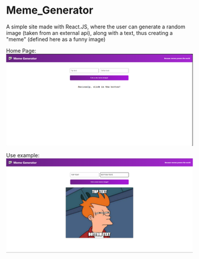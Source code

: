# Meme_Generator
A simple site made with React.JS, where the user can generate a random image (taken from an external api), along with a text, thus creating a "meme" (defined here as a funny image)

Home Page:
![Home Page](images/home.png)

Use example:
![Generated](images/generated.png)
